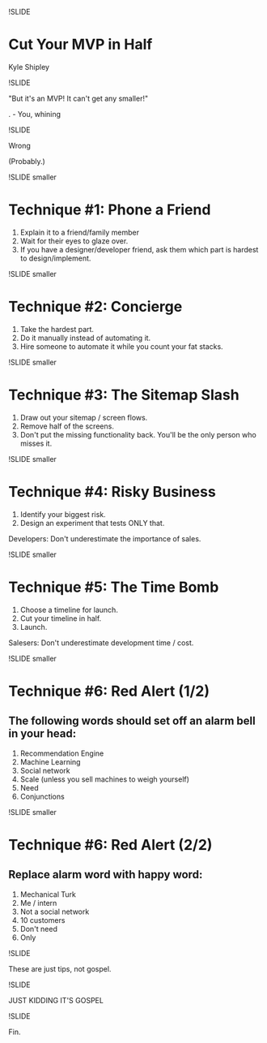 !SLIDE

# Cut Your MVP in Half

Kyle Shipley

!SLIDE

"But it's an MVP! It can't get any smaller!"

. - You, whining

!SLIDE

<p class='huge'>Wrong</p>
<p class='footnote'>(Probably.)</p>

!SLIDE smaller

# Technique #1: Phone a Friend

1. Explain it to a friend/family member
2. Wait for their eyes to glaze over.
3. If you have a designer/developer friend, ask them which part is hardest to design/implement.

!SLIDE smaller

# Technique #2: Concierge

1. Take the hardest part.
2. Do it manually instead of automating it.
3. Hire someone to automate it while you count your fat stacks.

!SLIDE smaller

# Technique #3: The Sitemap Slash

1. Draw out your sitemap / screen flows.
2. Remove half of the screens.
3. Don't put the missing functionality back. You'll be the
   only person who misses it.

!SLIDE smaller

# Technique #4: Risky Business

1. Identify your biggest risk.
2. Design an experiment that tests ONLY that.

Developers: Don't underestimate the importance of sales.

!SLIDE smaller

# Technique #5: The Time Bomb

1. Choose a timeline for launch.
2. Cut your timeline in half.
3. Launch.

Salesers: Don't underestimate development time / cost.

!SLIDE smaller

# Technique #6: Red Alert (1/2)

## The following words should set off an alarm bell in your head:

1. Recommendation Engine
2. Machine Learning
3. Social network
4. Scale (unless you sell machines to weigh yourself)
5. Need
6. Conjunctions

!SLIDE smaller

# Technique #6: Red Alert (2/2)

## Replace alarm word with happy word:

1. Mechanical Turk
2. Me / intern
3. Not a social network
4. 10 customers
5. Don't need
6. Only

!SLIDE

These are just tips, not gospel.

!SLIDE

<p class='huge'>JUST KIDDING IT'S GOSPEL</p>

!SLIDE

Fin.